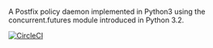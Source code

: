 A Postfix policy daemon implemented in Python3 using the concurrent.futures module introduced in Python 3.2.

[![CircleCI](https://circleci.com/gh/skeeved/pypolicy/tree/master.svg?style=svg)](https://circleci.com/gh/skeeved/pypolicy/tree/master)
